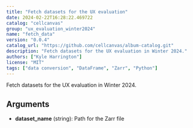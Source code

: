 ```yaml
---
title: "Fetch datasets for the UX evaluation"
date: 2024-02-22T16:28:22.469722
catalog: "cellcanvas"
group: "ux_evaluation_winter2024"
name: "fetch_data"
version: "0.0.4"
catalog_url: "https://github.com/cellcanvas/album-catalog.git"
description: "Fetch datasets for the UX evaluation in Winter 2024."
authors: ["Kyle Harrington"]
license: "MIT"
tags: ["data conversion", "DataFrame", "Zarr", "Python"]
---
```


Fetch datasets for the UX evaluation in Winter 2024.

## Arguments

- **dataset_name** (string): Path for the Zarr file

